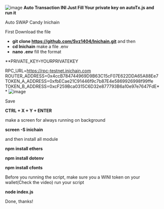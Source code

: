 ![image](https://github.com/user-attachments/assets/0d9677db-1f18-430a-b66c-a4c4b986a56a)
**Auto Transaction INI
Just Fill Your private key on autoTx.js
and run it**

Auto SWAP Candy Inichain

First Download the file
- **git clone https://github.com/Svz1404/Inichain.git**
and then 
- **cd Inichain**
make a file .env
- **nano .env**
fill the format

**PRIVATE_KEY=YOURPRIVATEKEY

RPC_URL=https://rpc-testnet.inichain.com 
ROUTER_ADDRESS=0x4ccB784744969D9B63C15cF07E622DDA65A88Ee7
TOKEN_A_ADDRESS=0xfbECae21C91446f9c7b87E4e5869926998f99ffe TOKEN_B_ADDRESS=0xcF259Bca0315C6D32e877793B6a10e97e7647FdE**
![image](https://github.com/user-attachments/assets/c4eeb652-9a58-4789-9bd5-f03e806c5653)


 Save 
 
**CTRL + X + Y + ENTER**

make a screen for always running on background

**screen -S inichain**

and then install all module

**npm install ethers**

**npm install dotenv**

**npm install cfonts**


Before you running the script, make sure you a WINI token on your wallet(Check the video)
run your script

**node index.js**

Done, thanks!
